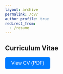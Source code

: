 ```yaml
---
layout: archive
permalink: /cv/
author_profile: true
redirect_from:
  - /resume
---
```


<h2>Curriculum Vitae</h2>

<p>
    <a href="/assets/Yuan Ning's CV.pdf" target="_blank">
        <button style="padding: 10px 20px; font-size: 16px; background-color: #007bff; color: white; border: none; border-radius: 5px; cursor: pointer;">
            View CV (PDF)
        </button>
    </a>
</p>
